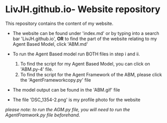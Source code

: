 # LivJH.github.io- Website repository 

This repository contains the content of my website.

* The website can be found under 'index.md' or by typing into a search bar 'LivJH.github.io', **OR** to find the part of the website relating to my Agent Based Model, click 'ABM.md'

* To run the Agent Based model run BOTH files in step i and ii. 
  1. To find the script for my Agent Based Model, you can click on 'ABM.py-4' file. 
  2. To find the script for the Agent Framework of the ABM, please click the 'AgentFrameworkcopy.py' file
  
* The model output can be found in the 'ABM.gif' file

* The file 'DSC_1354-2.png' is my profile photo for the website

_please note: to run the AGM.py file, you will need to run the AgentFramwork.py file beforehand_. 

